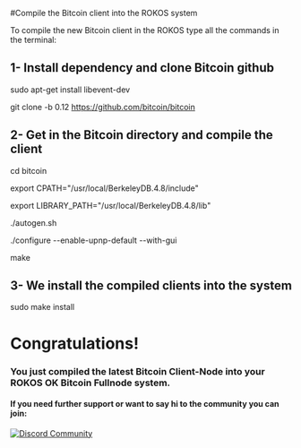 #Compile the Bitcoin client into the ROKOS system

To compile the new Bitcoin client in the ROKOS type all the commands in the terminal:

## 1- Install dependency and clone Bitcoin github

sudo apt-get install libevent-dev

git clone -b 0.12 https://github.com/bitcoin/bitcoin 

## 2- Get in the Bitcoin directory and compile the client

cd bitcoin

export CPATH="/usr/local/BerkeleyDB.4.8/include"

export LIBRARY_PATH="/usr/local/BerkeleyDB.4.8/lib"

./autogen.sh

./configure --enable-upnp-default --with-gui

make

## 3- We install the compiled clients into the system

sudo make install

# Congratulations!
### You just compiled the latest Bitcoin Client-Node into your ROKOS OK Bitcoin Fullnode system.

#### If you need further support or want to say hi to the community you can join:
[![Discord Community](https://img.shields.io/badge/discord-bitcoinfullnode-blue.svg)](https://discord.io/bitcoin)
